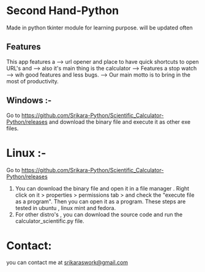 
# Second Hand-Python
Made in python tkinter module for learning purpose. will be updated often

## Features 
This app features a 
--> url opener and place to have quick shortcuts to open URL's and 
--> also it's main thing is the calculator 
--> Features a stop watch
--> wih good features and less bugs. 
--> Our main motto is to bring in the most of productivity. 

## Windows :-
Go to https://github.com/Srikara-Python/Scientific_Calculator-Python/releases and download the binary file and execute it as other exe files. 

# Linux :-
Go to  https://github.com/Srikara-Python/Scientific_Calculator-Python/releases
1) You can download the binary file and open it in a file manager . Right click on it > properties > permissions tab > and check the "execute file as a program". Then you can open it as a program. These steps are tested in ubuntu , linux mint and fedora.
2) For other distro's , you can download the source code and run the calculator_scientific.py file. 


# Contact:
you can contact me at srikaraswork@gmail.com
